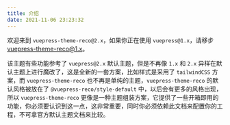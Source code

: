 ```yaml
---
title: 介绍
date: 2021-11-06 23:23:32
---
```


欢迎来到 `vuepress-theme-reco@2.x`，如果你正在使用 `vuepress@1.x`，请移步 [vuepress-theme-reco@1.x](https://vuepress-theme-reco.recoluan.com/views/1.x/)。

该主题有些功能参考了 `vuepress@2.x` 默认主题，但是不再像 `1.x` 和 `2.x` 异样在默认主题上进行魔改了，这是全新的一套方案，比如样式是采用了 `tailwindCSS` 方案，而 `vuepress-theme-reco` 也不再是单纯的主题，`vuepress-theme-reco` 的默认风格被放在了 `@vuepress-reco/style-default` 中，以后会有更多的风格出现，所以 `vuepress-theme-reco` 更像是一种主题组装方案，它提供了一些开箱即用的功能，你必须要认识到这一点，这非常重要，同时你必须依赖此文档来配置你的工程，不可拿官方默认主题文档来比较。